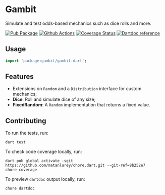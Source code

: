 # Gambit

Simulate and test odds-based mechanics such as dice rolls and more.

[![Pub Package](https://img.shields.io/pub/v/gambit.svg)](https://pub.dev/packages/gambit)
[![Github Actions](https://github.com/matanlurey/gambit.dart/actions/workflows/check.yaml/badge.svg)](https://github.com/matanlurey/gambit.dart/actions/workflows/check.yaml)
[![Coverage Status](https://coveralls.io/repos/github/matanlurey/gambit.dart/badge.svg?branch=main)](https://coveralls.io/github/matanlurey/gambit.dart?branch=main)
[![Dartdoc reference](https://img.shields.io/badge/dartdoc-reference-blue.svg)](https://pub.dev/documentation/gambit/latest/)

## Usage

```dart
import 'package:gambit/gambit.dart';
```

## Features

- Extensions on `Random` and a `Distribution` interface for custom mechanics;
- **Dice**: Roll and simulate dice of any size;
- **FixedRandom**: A `Random` implementation that returns a fixed value.

## Contributing

To run the tests, run:

```shell
dart test
```

To check code coverage locally, run:

```shell
dart pub global activate -sgit https://github.com/matanlurey/chore.dart.git --git-ref=8b252e7
chore coverage
```

To preview `dartdoc` output locally, run:

```shell
chore dartdoc
```

